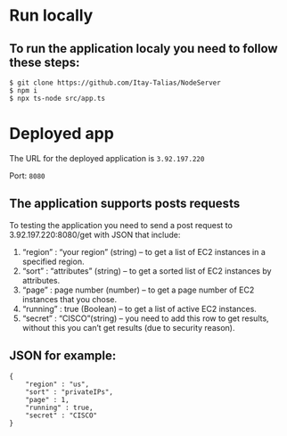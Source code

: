 # Run locally
## To run the application localy you need to follow these steps:
```
$ git clone https://github.com/Itay-Talias/NodeServer
$ npm i
$ npx ts-node src/app.ts
```
# Deployed app
The URL for the deployed application is `3.92.197.220`

Port: `8080`
 
## The application supports posts requests
To testing the application you need to send a post request to 3.92.197.220:8080/get with JSON that include:
1.	“region” : “your region” (string) – to get a list of EC2 instances in a specified region.
2.	“sort” : “attributes” (string) – to get a sorted list of  EC2 instances by attributes.
3.	“page” : page number (number) – to get a page number of  EC2 instances that you chose.
4.	“running” : true (Boolean) – to get a list of active EC2 instances.
5.	“secret” : “CISCO”(string) – you need to add this row to get results, without this you can’t get results (due to security reason).
 
## JSON for example:
```
{
    "region" : "us",
    "sort" : "privateIPs",
    "page" : 1,
    "running" : true,
    "secret" : "CISCO"
}
```
